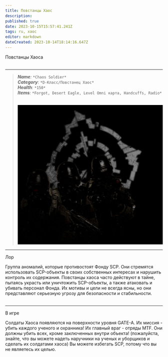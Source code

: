 ```yaml
---
title: Повстанцы Хаос
description: 
published: true
date: 2023-10-15T15:57:41.241Z
tags: ru, хаос
editor: markdown
dateCreated: 2023-10-14T18:14:16.647Z
---
```


  
Повстанцы Хаоса  
 

---

> ***Name**:* `*Chaos Soldier*`  
> ***Category**:* `*D-Класс/Повстанец Хаос*`  
> ***Health**:* `*150*`  
> ***Items**:* `*Forgot, Desert Eagle, Level Omni карта, Handcuffs, Radio*`  
>  
> 
> ![](/r_(7).jpg)

---

Лор

Группа аномалий, которые противостоят Фонду SCP. Они стремятся использовать SCP-объекты в своих собственных интересах и нарушить контроль их содержания. Повстанцы хаоса часто действуют в тайне, пытаясь украсть или уничтожить SCP-объекты, а также атаковать и убивать персонал Фонда. Их мотивы и цели не всегда ясны, но они представляют серьезную угрозу для безопасности и стабильности.  
 

---

В игре

Солдаты Хаоса появляются на поверхности уровня GATE-A. Их миссия - убить каждого ученого и охранника! Их главный враг - отряды MTF. Они должны убить всех, кроме заключенных внутри объекта! (пожалуйста, знайте, что вы можете надеть наручники на ученых и уборщиков и сделать их солдатами хаоса) Вы можете избегать SCP, потому что вы не являетесь их целью.